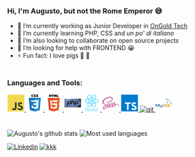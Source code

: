 ### Hi, I'm Augusto, but not the Rome Emperor :sweat_smile:

- 🔭 I’m currently working as Junior Developer in [OnGold Tech](https://ongoldtech.com) 
- 🌱 I’m currently learning PHP, CSS and _un po' di italiano_ 
- 👯 I’m also looking to collaborate on open source projects
- 🤔 I’m looking for help with FRONTEND :sob:  
- ⚡ Fun fact: I love pigs :pig: :pig_nose:

#
<h3 align="left">Languages and Tools: </h3>
<p align="left"> 
<a href="https://developer.mozilla.org/en-US/docs/Web/JavaScript" target="_blank"> <img src="https://raw.githubusercontent.com/devicons/devicon/master/icons/javascript/javascript-original.svg" alt="javascript" width="40" height="40"/> </a>	
<a href="https://www.w3schools.com/css/" target="_blank"> <img src="https://raw.githubusercontent.com/devicons/devicon/master/icons/css3/css3-original-wordmark.svg" alt="css3" width="40" height="40"/> </a>
<a href="https://www.w3.org/html/" target="_blank"> <img src="https://raw.githubusercontent.com/devicons/devicon/master/icons/html5/html5-original-wordmark.svg" alt="html5" width="40" height="40"/> </a> 
<a href="https://www.php.net" target="_blank"> <img src="https://raw.githubusercontent.com/devicons/devicon/master/icons/php/php-original.svg" alt="php" width="40" height="40"/> </a> 
<a href="https://reactjs.org/" target="_blank"> <img src="https://raw.githubusercontent.com/devicons/devicon/master/icons/react/react-original-wordmark.svg" alt="react" width="40" height="40"/> </a>
<a href="https://sass-lang.com" target="_blank"> <img src="https://raw.githubusercontent.com/devicons/devicon/master/icons/sass/sass-original.svg" alt="sass" width="40" height="40"/> </a> 
<a href="https://www.typescriptlang.org/" target="_blank"> <img src="https://raw.githubusercontent.com/devicons/devicon/master/icons/typescript/typescript-original.svg" alt="typescript" width="40" height="40"/> </a>
<a href="https://git-scm.com/" target="_blank"> <img src="https://www.vectorlogo.zone/logos/git-scm/git-scm-icon.svg" alt="git" width="40" height="40"/> </a> 
<a href="https://www.mysql.com/" target="_blank"> <img src="https://raw.githubusercontent.com/devicons/devicon/master/icons/mysql/mysql-original-wordmark.svg" alt="mysql" width="40" height="40"/> </a> 
</p>

#

![Augusto's github stats](https://github-readme-stats.vercel.app/api?username=augustosnk12&show_icons=true&theme=radical)
![Most used languages](https://github-readme-stats.vercel.app/api/top-langs/?username=augustosnk12&layout=compact&langs_count=7&theme=radical)

[![Linkedin](https://img.shields.io/badge/-LinkedIn-060606?style=social&logo=Linkedin)](https://www.linkedin.com/in/augusto-1908/)
[![kkk](https://img.shields.io/youtube/channel/views/UCtxGmIrbo-9d3KMBz3GH3mQ?style=social)](https://www.youtube.com/channel/UCtxGmIrbo-9d3KMBz3GH3mQ)
